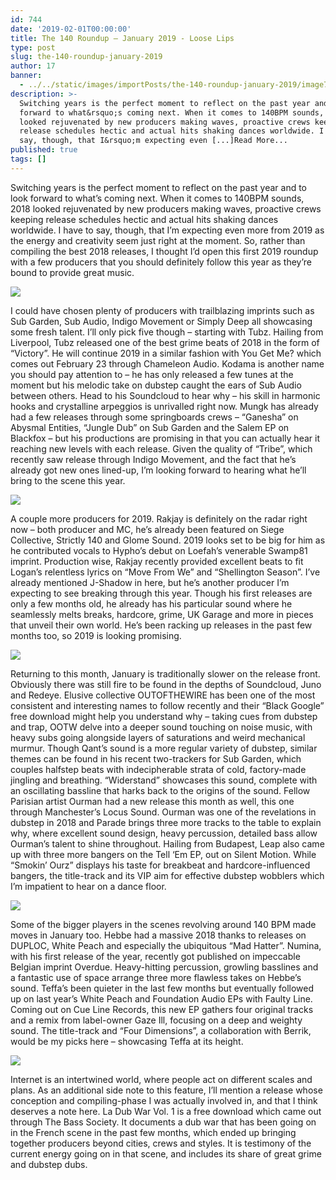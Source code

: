 ```yaml
---
id: 744
date: '2019-02-01T00:00:00'
title: The 140 Roundup – January 2019 - Loose Lips
type: post
slug: the-140-roundup-january-2019
author: 17
banner:
  - ../../static/images/importPosts/the-140-roundup-january-2019/image744.jpeg
description: >-
  Switching years is the perfect moment to reflect on the past year and to look
  forward to what&rsquo;s coming next. When it comes to 140BPM sounds, 2018
  looked rejuvenated by new producers making waves, proactive crews keeping
  release schedules hectic and actual hits shaking dances worldwide. I have to
  say, though, that I&rsquo;m expecting even [...]Read More...
published: true
tags: []
---
```

Switching years is the perfect moment to reflect on the past year and to look forward to what’s coming next. When it comes to 140BPM sounds, 2018 looked rejuvenated by new producers making waves, proactive crews keeping release schedules hectic and actual hits shaking dances worldwide. I have to say, though, that I’m expecting even more from 2019 as the energy and creativity seem just right at the moment. So, rather than compiling the best 2018 releases, I thought I’d open this first 2019 roundup with a few producers that you should definitely follow this year as they’re bound to provide great music.

![](/wp-content/uploads/live/img/wysiwyg/5c51ba92dfb30.jpg)

I could have chosen plenty of producers with trailblazing imprints such as Sub Garden, Sub Audio, Indigo Movement or Simply Deep all showcasing some fresh talent. I’ll only pick five though – starting with Tubz. Hailing from Liverpool, Tubz released one of the best grime beats of 2018 in the form of “Victory”. He will continue 2019 in a similar fashion with You Get Me? which comes out February 23 through Chameleon Audio. Kodama is another name you should pay attention to – he has only released a few tunes at the moment but his melodic take on dubstep caught the ears of Sub Audio between others. Head to his Soundcloud to hear why – his skill in harmonic hooks and crystalline arpeggios is unrivalled right now. Mungk has already had a few releases through some springboards crews – “Ganesha” on Abysmal Entities, “Jungle Dub” on Sub Garden and the Salem EP on Blackfox – but his productions are promising in that you can actually hear it reaching new levels with each release. Given the quality of “Tribe”, which recently saw release through Indigo Movement, and the fact that he’s already got new ones lined-up, I’m looking forward to hearing what he’ll bring to the scene this year.

![](/wp-content/uploads/live/img/wysiwyg/5c51ba9d67a64.jpg)

A couple more producers for 2019. Rakjay is definitely on the radar right now – both producer and MC, he’s already been featured on Siege Collective, Strictly 140 and Glome Sound. 2019 looks set to be big for him as he contributed vocals to Hypho’s debut on Loefah’s venerable Swamp81 imprint. Production wise, Rakjay recently provided excellent beats to fit Logan’s relentless lyrics on “Move From We” and “Shellington Season”. I’ve already mentioned J-Shadow in here, but he’s another producer I’m expecting to see breaking through this year. Though his first releases are only a few months old, he already has his particular sound where he seamlessly melts breaks, hardcore, grime, UK Garage and more in pieces that unveil their own world. He’s been racking up releases in the past few months too, so 2019 is looking promising.

![](/wp-content/uploads/live/img/wysiwyg/5c51baa7e106e.jpg)

Returning to this month, January is traditionally slower on the release front. Obviously there was still fire to be found in the depths of Soundcloud, Juno and Redeye. Elusive collective OUTOFTHEWIRE has been one of the most consistent and interesting names to follow recently and their “Black Google” free download might help you understand why – taking cues from dubstep and trap, OOTW delve into a deeper sound touching on noise music, with heavy subs going alongside layers of saturations and weird mechanical murmur. Though Qant’s sound is a more regular variety of dubstep, similar themes can be found in his recent two-trackers for Sub Garden, which couples halfstep beats with indecipherable strata of cold, factory-made jingling and breathing. “Widerstand” showcases this sound, complete with an oscillating bassline that harks back to the origins of the sound. Fellow Parisian artist Ourman had a new release this month as well, this one through Manchester’s Locus Sound. Ourman was one of the revelations in dubstep in 2018 and Parade brings three more tracks to the table to explain why, where excellent sound design, heavy percussion, detailed bass allow Ourman’s talent to shine throughout. Hailing from Budapest, Leap also came up with three more bangers on the Tell ‘Em EP, out on Silent Motion. While “Smokin’ Ourz” displays his taste for breakbeat and hardcore-influenced bangers, the title-track and its VIP aim for effective dubstep wobblers which I’m impatient to hear on a dance floor.

![](/wp-content/uploads/live/img/wysiwyg/5c51babc5f372.jpg)

Some of the bigger players in the scenes revolving around 140 BPM made moves in January too. Hebbe had a massive 2018 thanks to releases on DUPLOC, White Peach and especially the ubiquitous “Mad Hatter”. Numina, with his first release of the year, recently got published on impeccable Belgian imprint Overdue. Heavy-hitting percussion, growling basslines and a fantastic use of space arrange three more flawless takes on Hebbe’s sound. Teffa’s been quieter in the last few months but eventually followed up on last year’s White Peach and Foundation Audio EPs with Faulty Line. Coming out on Cue Line Records, this new EP gathers four original tracks and a remix from label-owner Gaze Ill, focusing on a deep and weighty sound. The title-track and “Four Dimensions”, a collaboration with Berrik, would be my picks here – showcasing Teffa at its height.

![](/wp-content/uploads/live/img/wysiwyg/5c51bac5e7f24.jpg)

Internet is an intertwined world, where people act on different scales and plans. As an additional side note to this feature, I’ll mention a release whose conception and compiling-phase I was actually involved in, and that I think deserves a note here. La Dub War Vol. 1 is a free download which came out through The Bass Society. It documents a dub war that has been going on in the French scene in the past few months, which ended up bringing together producers beyond cities, crews and styles. It is testimony of the current energy going on in that scene, and includes its share of great grime and dubstep dubs.